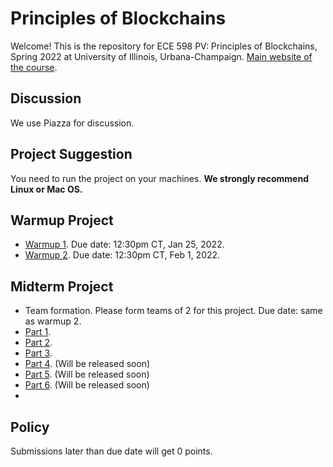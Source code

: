 # Principles of Blockchains

Welcome! This is the repository for ECE 598 PV: Principles of Blockchains, Spring 2022 at University of Illinois, Urbana-Champaign. [Main website of the course](https://courses.grainger.illinois.edu/ece598pv/sp2022/).

## Discussion
We use Piazza for discussion.

## Project Suggestion
You need to run the project on your machines. **We strongly recommend Linux or Mac OS.**

## Warmup Project

- [Warmup 1](Warmup1). Due date: 12:30pm CT, Jan 25, 2022.
- [Warmup 2](Warmup2). Due date: 12:30pm CT, Feb 1, 2022.

## Midterm Project

- Team formation. Please form teams of 2 for this project. Due date: same as warmup 2.
- [Part 1](MidtermProject1). 
- [Part 2](MidtermProject2). 
- [Part 3](MidtermProject3). 
- [Part 4](MidtermProject4). (Will be released soon)
- [Part 5](MidtermProject5). (Will be released soon)
- [Part 6](MidtermProject6). (Will be released soon)
- 
## Policy
Submissions later than due date will get 0 points.